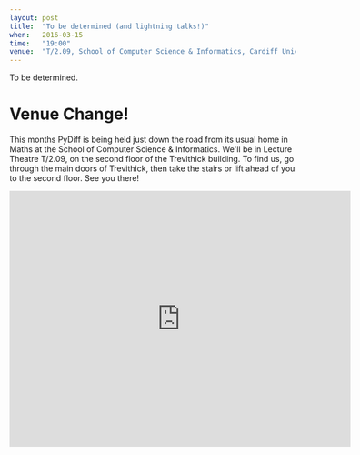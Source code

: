 ```yaml
---
layout: post
title:  "To be determined (and lightning talks!)"
when:   2016-03-15
time:   "19:00"
venue:  "T/2.09, School of Computer Science & Informatics, Cardiff University"
---
```


To be determined.


# Venue Change!

This months PyDiff is being held just down the road from its usual home in Maths at the School of Computer Science & Informatics. We'll be in Lecture Theatre T/2.09, on the second floor of the Trevithick building. To find us, go through the main doors of Trevithick, then take the stairs or lift ahead of you to the second floor. See you there!

<iframe src="https://www.google.com/maps/embed?pb=!1m18!1m12!1m3!1d2484.5563658121855!2d-3.1726044842308547!3d51.4846569796314!2m3!1f0!2f0!3f0!3m2!1i1024!2i768!4f13.1!3m3!1m2!1s0x486e1cb8742c46f5%3A0xc620b871e5d19cac!2sTrevithick+Bldg%2C+Cardiff+CF24!5e0!3m2!1sen!2suk!4v1456917752266" width="600" height="450" frameborder="0" style="border:0" allowfullscreen>&nbsp;</iframe>